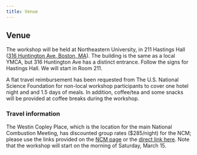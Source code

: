 ```yaml
---
title: Venue
---
```


## Venue

The workshop will be held at Northeastern University, in 211 Hastings Hall ([316 Huntington Ave, Boston, MA](https://maps.app.goo.gl/jLxiHFWnbqRUXd1W6)). The building is the same as a local YMCA, but 316 Huntington Ave has a distinct entrance. Follow the signs for Hastings Hall. We will start in Room 211. 

A flat travel reimbursement has been requested from The U.S. National Science Foundation for non-local workshop participants to cover one hotel night and and 1.5 days of meals. In addition, coffee/tea and some snacks will be provided at coffee breaks during the workshop.

### Travel information

The Westin Copley Place, which is the location for the main National Combustion Meeting, has discounted group rates ($285/night) for the NCM; please use the links provided on the [NCM page](https://combustioninstitute.wixsite.com/14th-usncm/travel) or the [direct link here](https://book.passkey.com/event/50805700/owner/251/home). Note that the workshop will start on the morning of Saturday, March 15.

